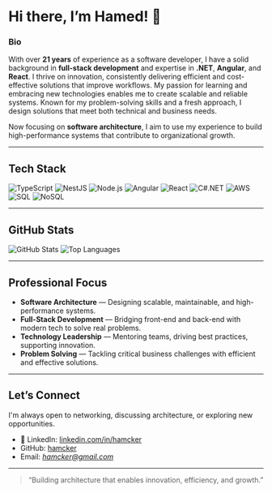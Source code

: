# Hi there, I’m Hamed! 👋

### Bio
With over **21 years** of experience as a software developer, I have a solid background in **full-stack development** and expertise in **.NET**, **Angular**, and **React**. I thrive on innovation, consistently delivering efficient and cost-effective solutions that improve workflows. My passion for learning and embracing new technologies enables me to create scalable and reliable systems. Known for my problem-solving skills and a fresh approach, I design solutions that meet both technical and business needs.

Now focusing on **software architecture**, I aim to use my experience to build high-performance systems that contribute to organizational growth.

---

##  Tech Stack

![TypeScript](https://img.shields.io/badge/-TypeScript-007ACC?logo=typescript&logoColor=white)
![NestJS](https://img.shields.io/badge/-NestJS-E0234E?logo=nestjs&logoColor=white)
![Node.js](https://img.shields.io/badge/-Node.js-339933?logo=node.js&logoColor=white)
![Angular](https://img.shields.io/badge/-Angular-DD0031?logo=angular&logoColor=white)
![React](https://img.shields.io/badge/-React-61DAFB?logo=react&logoColor=white)
![C#.NET](https://img.shields.io/badge/-C%23/.NET-512BD4?logo=.net&logoColor=white)
![AWS](https://img.shields.io/badge/-AWS-232F3E?logo=amazon-aws&logoColor=white)
![SQL](https://img.shields.io/badge/-SQL-00758F?logo=mysql&logoColor=white)
![NoSQL](https://img.shields.io/badge/-NoSQL-4DB33D?logo=mongodb&logoColor=white)

---

##  GitHub Stats

<img src="https://github-stats-ruddy-beta.vercel.app/api?username=hamcker&show_icons=true&theme=radical" alt="GitHub Stats" />

<img src="https://github-stats-ruddy-beta.vercel.app/api/top-langs/?username=hamcker&layout=compact&theme=radical" alt="Top Languages" />

---

##  Professional Focus

- **Software Architecture** — Designing scalable, maintainable, and high-performance systems.
- **Full-Stack Development** — Bridging front-end and back-end with modern tech to solve real problems.
- **Technology Leadership** — Mentoring teams, driving best practices, supporting innovation.
- **Problem Solving** — Tackling critical business challenges with efficient and effective solutions.

---

##  Let’s Connect

I'm always open to networking, discussing architecture, or exploring new opportunities.

- 🔗 LinkedIn: [linkedin.com/in/hamcker](https://linkedin.com/in/hamcker)
-  GitHub: [hamcker](https://github.com/hamcker)
-  Email: *hamcker@gmail.com*

---

> “Building architecture that enables innovation, efficiency, and growth.”
